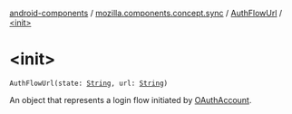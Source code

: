 [android-components](../../index.md) / [mozilla.components.concept.sync](../index.md) / [AuthFlowUrl](index.md) / [&lt;init&gt;](./-init-.md)

# &lt;init&gt;

`AuthFlowUrl(state: `[`String`](https://kotlinlang.org/api/latest/jvm/stdlib/kotlin/-string/index.html)`, url: `[`String`](https://kotlinlang.org/api/latest/jvm/stdlib/kotlin/-string/index.html)`)`

An object that represents a login flow initiated by [OAuthAccount](../-o-auth-account/index.md).

